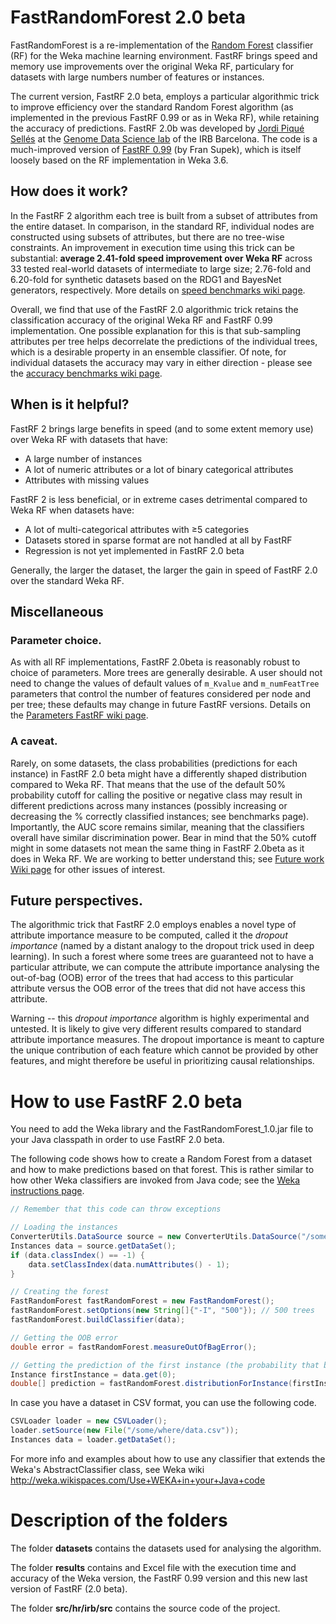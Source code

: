 # FastRandomForest 2.0 beta

FastRandomForest is a re-implementation of the [Random Forest](https://www.stat.berkeley.edu/~breiman/RandomForests/cc_home.htm) classifier (RF) for the Weka machine learning environment. FastRF brings speed and memory use improvements over the original Weka RF, particulary for datasets with large numbers number of features or instances.

The current version, FastRF 2.0 beta, employs a particular algorithmic trick to improve efficiency over the standard Random Forest algorithm (as implemented in the previous FastRF 0.99 or as in Weka RF), while retaining the accuracy of predictions.
FastRF 2.0b was developed by [Jordi Piqué Sellés](https://www.linkedin.com/in/jordi-piqu%C3%A9-sell%C3%A9s-8b84baa5/) at the [Genome Data Science lab](https://www.irbbarcelona.org/en/research/genome-data-science) of the IRB Barcelona. The code is a much-improved version of [FastRF 0.99](https://code.google.com/archive/p/fast-random-forest/) (by Fran Supek), which is itself loosely based on the RF implementation in Weka 3.6.


## How does it work?
In the FastRF 2 algorithm each tree is built from a subset of attributes from the entire dataset.  In comparison, in the standard RF, individual nodes are constructed using subsets of attributes, but there are no tree-wise constraints.  An improvement in execution time using this trick can be substantial: **average 2.41-fold speed improvement over Weka RF** across 33 tested real-world datasets of intermediate to large size; 2.76-fold and 6.20-fold for synthetic datasets based on the RDG1 and BayesNet generators, respectively. More details on [speed benchmarks wiki page](https://github.com/jordipiqueselles/FastRandomForest/wiki/Results). 

Overall, we find that use of the FastRF 2.0 algorithmic trick retains the classification accuracy of the original Weka RF and FastRF 0.99 implementation.  One possible explanation for this is that sub-sampling attributes per tree helps decorrelate the predictions of the individual trees, which is a desirable property in an ensemble classifier.  Of note, for individual datasets the accuracy may vary in either direction - please see the [accuracy benchmarks wiki page](https://github.com/jordipiqueselles/FastRandomForest/wiki/Results).

## When is it helpful?

FastRF 2 brings large benefits in speed (and to some extent memory use) over Weka RF with datasets that have:
*	A large number of instances
*	A lot of numeric attributes or a lot of binary categorical attributes
*	Attributes with missing values

FastRF 2 is less beneficial, or in extreme cases detrimental compared to Weka RF when datasets have:
*	A lot of multi-categorical attributes with ≥5 categories
*	Datasets stored in sparse format are not handled at all by FastRF
*	Regression is not yet implemented in FastRF 2.0 beta

Generally, the larger the dataset, the larger the gain in speed of FastRF 2.0 over the standard Weka RF.

## Miscellaneous 

### Parameter choice.
As with all RF implementations, FastRF 2.0beta is reasonably robust to choice of parameters.  More trees are generally desirable.  A user should not need to change the values of default values of `m_Kvalue` and `m_numFeatTree` parameters that control the number of features considered per node and per tree; these defaults may change in future FastRF versions. Details on the [Parameters FastRF wiki page](https://github.com/jordipiqueselles/FastRandomForest/wiki/Parameters).

### A caveat. 
Rarely, on some datasets, the class probabilities (predictions for each instance) in FastRF 2.0 beta might have a differently shaped distribution compared to Weka RF. That means that the use of the default 50% probability cutoff for calling the positive or negative class may result in different predictions across many instances (possibly increasing or decreasing the % correctly classified instances; see benchmarks page). Importantly, the AUC score remains similar, meaning that the classifiers overall have similar discrimination power. Bear in mind that the 50% cutoff might in some datasets not mean the same thing in FastRF 2.0beta as it does in Weka RF. We are working to better understand this; see [Future work Wiki page](https://github.com/jordipiqueselles/FastRandomForest/wiki/Future-work) for other issues of interest.

## Future perspectives.
The algorithmic trick that FastRF 2.0 employs enables a novel type of attribute importance measure to be computed, called it the _dropout importance_ (named by a distant analogy to the dropout trick used in deep learning). In such a forest where some trees are guaranteed not to have a particular attribute, we can compute the attribute importance analysing the out-of-bag (OOB) error of the trees that had access to this particular attribute versus the OOB error of the trees that did not have access this attribute.  

Warning -- this _dropout importance_ algorithm is highly experimental and untested.  It is likely to give very different results compared to standard attribute importance measures.  The dropout importance is meant to capture the unique contribution of each feature which cannot be provided by other features, and might therefore be useful in prioritizing causal relationships.


# How to use FastRF 2.0 beta

You need to add the Weka library and the FastRandomForest_1.0.jar file to your Java classpath in order to use FastRF 2.0 beta.

The following code shows how to create a Random Forest from a dataset and how to make predictions based on that forest.  This is rather similar to how other Weka classifiers are invoked from Java code; see the [Weka instructions page](http://weka.wikispaces.com/Use+WEKA+in+your+Java+code).


```java
// Remember that this code can throw exceptions

// Loading the instances
ConverterUtils.DataSource source = new ConverterUtils.DataSource("/some/where/data.arff");
Instances data = source.getDataSet();
if (data.classIndex() == -1) {
    data.setClassIndex(data.numAttributes() - 1);
}

// Creating the forest
FastRandomForest fastRandomForest = new FastRandomForest();
fastRandomForest.setOptions(new String[]{"-I", "500"}); // 500 trees
fastRandomForest.buildClassifier(data);

// Getting the OOB error
double error = fastRandomForest.measureOutOfBagError();

// Getting the prediction of the first instance (the probability that belongs to a certain class)
Instance firstInstance = data.get(0);
double[] prediction = fastRandomForest.distributionForInstance(firstInstance);
```

In case you have a dataset in CSV format, you can use the following code.

```java
CSVLoader loader = new CSVLoader();
loader.setSource(new File("/some/where/data.csv"));
Instances data = loader.getDataSet();
```

For more info and examples about how to use any classifier that extends the Weka's AbstractClassifier class, see Weka wiki http://weka.wikispaces.com/Use+WEKA+in+your+Java+code 


# Description of the folders

The folder **datasets** contains the datasets used for analysing the algorithm.

The folder **results** contains and Excel file with the execution time and accuracy of the Weka version, 
the FastRF 0.99 version and this new last version of FastRF (2.0 beta).

The folder **src/hr/irb/src** contains the source code of the project.

